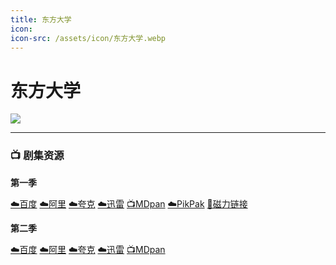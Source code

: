 ```yaml
---
title: 东方大学
icon:
icon-src: /assets/icon/东方大学.webp
---
```


# 东方大学
![](/assets/image/东方大学.jpg)

----

### 📺 剧集资源

**第一季**  <Badge type="warning" text="漫迪MDsub" />

[☁️百度](https://pan.baidu.com/s/1YebQ17vIhz8eImnNhHv_CQ?pwd=r85z)  [☁️阿里](https://www.alipan.com/s/nVyYea1hE4J)  [☁️夸克](https://pan.quark.cn/s/4a9397484f9d)  [☁️迅雷](https://pan.xunlei.com/s/VNnh8VJFmkP7O8i9z1ArAQ4iA1?pwd=9v5y#)  [📺MDpan](https://pan.mdsub.top/%E4%B8%9C%E6%96%B9%E5%A4%A7%E5%AD%A6/S1/)  [☁️PikPak](https://mypikpak.com/s/VNmWbAm5AE176gIOFI8CzSXZo1) [🧲磁力链接](magnet:?xt=urn:btih:74a4a4553e1a2414be3e57eba5816cb981bf883e)

**第二季**  <Badge type="warning" text="漫迪MDsub" />

[☁️百度](https://pan.baidu.com/s/1rsJPOwc4RJE7x6zRebhRqQ?pwd=kz13)  [☁️阿里](https://www.alipan.com/s/VSt7b5qZqv3)  [☁️夸克](https://pan.quark.cn/s/6746280f74b2)  [☁️迅雷](https://pan.xunlei.com/s/VO3SitQTY-hWL5u11wYOEWKHA1?pwd=bprz#)  [📺MDpan](https://pan.mdsub.top/%E4%B8%9C%E6%96%B9%E5%A4%A7%E5%AD%A6/S2/)
